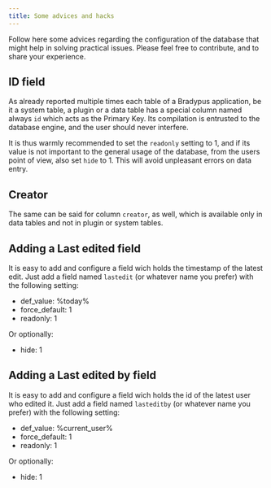 ```yaml
---
title: Some advices and hacks
---
```


Follow here some advices regarding the configuration of the database
that might help in solving practical issues. Please feel free to contribute,
and to share your experience.

## ID field
As already reported multiple times each table of a Bradypus application,
be it a system table, a plugin or a data table has a special column named
always `id` which acts as the Primary Key. Its compilation is entrusted to 
the database engine, and the user should never interfere.

It is thus warmly recommended to set the `readonly` setting to 1, and if
its value is not important to the general usage of the database, from
the users point of view, also set `hide` to 1. This will avoid unpleasant
errors on data entry.

## Creator
The same can be said for column `creator`, as well, which is available only
in data tables and not in plugin or system tables.

## Adding a Last edited field
It is easy to add and configure a field wich holds the timestamp of the latest
edit. Just add a field named `lastedit` (or whatever name you prefer) with 
the following setting:
- def_value: %today%
- force_default: 1
- readonly: 1

Or optionally:
- hide: 1

## Adding a Last edited by field
It is easy to add and configure a field wich holds the id of the latest
user who edited it. Just add a field named `lasteditby` (or whatever name you prefer) 
with the following setting:
- def_value: %current_user%
- force_default: 1
- readonly: 1

Or optionally:
- hide: 1